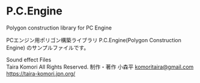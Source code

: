 # P.C.Engine
Polygon construction library for PC Engine

PCエンジン用ポリゴン構築ライブラリ P.C.Engine(Polygon Construction Engine) のサンプルファイルです。

Sound effect Files<br/>
Taira Komori All Rights Reserved. 制作・著作 小森平  komoritaira@gmail.com<br/>
https://taira-komori.jpn.org/<br/>
